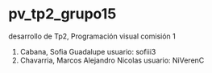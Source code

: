# pv_tp2_grupo15
desarrollo de Tp2, Programación visual comisión 1

1. Cabana, Sofia Guadalupe usuario: sofiii3
2. Chavarria, Marcos Alejandro Nicolas usuario: NiVerenC
